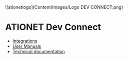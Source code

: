 ![ationetlogo](Content/Images/Logo DEV CONNECT.png) 
# ATIONET Dev Connect


- [Integrations](README_Integration.md)
- [User Manuals](README_UserManuals.md)
- [Technical documentation](README_TechnicalDocumentation.md)
